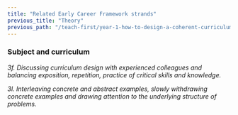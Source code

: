 ```yaml
---
title: "Related Early Career Framework strands"
previous_title: "Theory"
previous_path: "/teach-first/year-1-how-to-design-a-coherent-curriculum/summer-week-5-ect-theory"
---
```


### Subject and curriculum

_3f. Discussing curriculum design with experienced colleagues and balancing exposition, repetition, practice of critical skills and knowledge._

_3l. Interleaving concrete and abstract examples, slowly withdrawing concrete examples and drawing attention to the underlying structure of problems._
